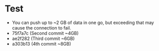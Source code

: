 # Test

- You can push up to ~2 GB of data in one go, but exceeding that may cause the connection to fail.
- 75f7a7c (Second commit ~4GB)
- ae2f282 (Third commit ~6GB)
- a303b13 (4th commit ~8GB)
